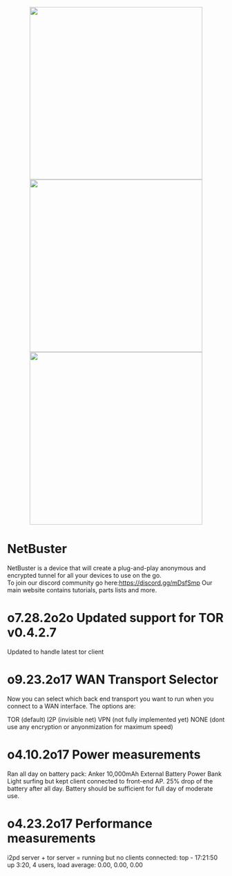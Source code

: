 

<p align="center"> 
  <img src="http://netbuster.io/netbuster.png" height="400" width="400"/><br>
  <img src="http://netbuster.io/wan_transport_selector2.jpg" height="400" width="400"/>
  <img src="http://netbuster.io/internet_selector2.jpg" height="400" width="400"/><br>
</p> 

# NetBuster
NetBuster is a device that will create a plug-and-play anonymous and encrypted tunnel for all your devices to use on the go.  
To join our discord community go here:https://discord.gg/mDsfSmp Our main website contains tutorials, parts lists and more.

o7.28.2o2o
Updated support for TOR v0.4.2.7
======================
Updated to handle latest tor client

o9.23.2o17
WAN Transport Selector
======================
Now you can select which back end transport you want to run when you connect to a WAN interface.  The options are:

TOR (default)
I2P (invisible net) 
VPN (not fully implemented yet)
NONE (dont use any encryption or anyonmization for maximum speed)

o4.10.2o17
Power measurements
==================
Ran all day on battery pack: Anker 10,000mAh External Battery Power Bank
Light surfing but kept client connected to front-end AP.
25% drop of the battery after all day.  Battery should be sufficient for full day of moderate use.

o4.23.2o17
Performance measurements
========================
i2pd server + tor server =  running but no clients connected:
top - 17:21:50 up  3:20,  4 users,  load average: 0.00, 0.00, 0.00


